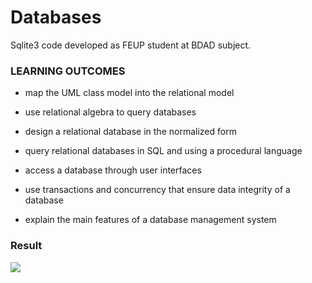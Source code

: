 # Databases

Sqlite3 code developed as FEUP student at BDAD subject.


### LEARNING OUTCOMES

- map the UML class model into the relational model

- use relational algebra to query databases

- design a relational database in the normalized form

- query relational databases in SQL and using a procedural language

- access a database through user interfaces

- use transactions and concurrency that ensure data integrity of a database

- explain the main features of a database management system


### Result


![](https://raw.githubusercontent.com/pedrofraga/BDAD-FEUP/master/Third%20Deliver/uml.png)
